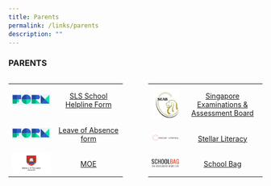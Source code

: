 ```yaml
---
title: Parents
permalink: /links/parents
description: ""
---
```

### PARENTS

<table style="width:45%; float:left">
	<tr>
		<td width="40%">
			<img src="/images/formSGlogo.jpg"/>
		</td>
		<td>
			<p align="center">
				<a href="https://form.gov.sg/5d536818f0c5370012d1c890">
					SLS School Helpline Form
				</a>
			</p> 
		</td>
	</tr>
	<tr>
		<td>
			<img src="/images/formSGlogo.jpg"/>
		</td>
		<td>
			<p align="center">
				<a href="http://leave%20of%20absence%20form/">
					 Leave of Absence form
				</a>
			</p>
		</td>
	</tr>
	<tr>
		<td>
			<img src="/images/moe.jpg"/>
		</td>
		<td>
			<p align="center">
				<a href="https://www.moe.gov.sg/">
					MOE
				</a>
			</p>
		</td>
	</tr>
</table>

<table style="width:45%; float:right">
	<tr>
		<td width="30%">
			<img src="/images/seab.png"/>
		</td>
		<td>
			<p align="center">
				<a href="http://www.seab.gov.sg/">
					Singapore Examinations & Assessment Board 
				</a>
			</p>
		</td>
	</tr>
	<tr>
		<td>
			<img src="/images/steller.png"/>
		</td>
		<td>
			<p align="center">
				<a href="https://www.stellarliteracy.sg/">
					Stellar Literacy
				</a>
			</p>
		</td>
	</tr>
	<tr>
		<td>
			<img src="/images/school-bag.png"/>
		</td>
		<td>
			<p align="center">
				<a href="https://www.schoolbag.sg/">
					School Bag
				</a>
			</p>
		</td>
	</tr>
</table>